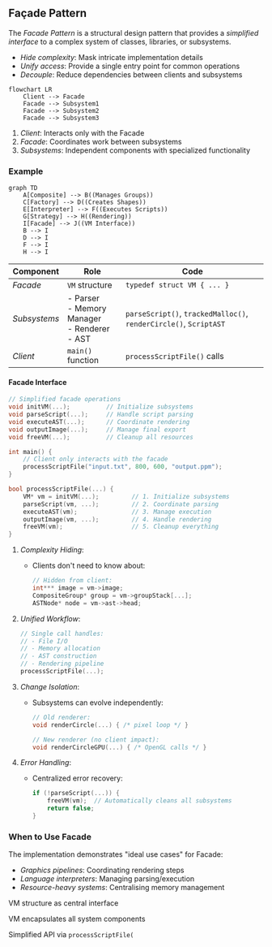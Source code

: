 
## Façade Pattern

The *Facade Pattern* is a structural design pattern that provides a *simplified interface* to a
complex system of classes, libraries, or subsystems.
- *Hide complexity*: Mask intricate implementation details
- *Unify access*: Provide a single entry point for common operations
- *Decouple*: Reduce dependencies between clients and subsystems

```mermaid
flowchart LR
    Client --> Facade
    Facade --> Subsystem1
    Facade --> Subsystem2
    Facade --> Subsystem3
```

1. *Client*: Interacts only with the Facade
2. *Facade*: Coordinates work between subsystems
3. *Subsystems*: Independent components with specialized functionality


### Example

```mermaid
graph TD
    A[Composite] --> B((Manages Groups))
    C[Factory] --> D((Creates Shapes))
    E[Interpreter] --> F((Executes Scripts))
    G[Strategy] --> H((Rendering))
    I[Facade] --> J((VM Interface))
    B --> I
    D --> I
    F --> I
    H --> I
```

| Component | Role | Code |
|---|---|---|
| *Facade* | `VM` structure | `typedef struct VM { ... }` |
| *Subsystems* | - Parser<br>- Memory Manager<br>- Renderer<br>- AST | `parseScript()`, `trackedMalloc()`, `renderCircle()`, `ScriptAST` |
| *Client* | `main()` function | `processScriptFile()` calls |


#### Facade Interface

```c
// Simplified facade operations
void initVM(...);          // Initialize subsystems
void parseScript(...);     // Handle script parsing
void executeAST(...);      // Coordinate rendering
void outputImage(...);     // Manage final export
void freeVM(...);          // Cleanup all resources
```


```c
int main() {
    // Client only interacts with the facade
    processScriptFile("input.txt", 800, 600, "output.ppm");
}
```

```c
bool processScriptFile(...) {
    VM* vm = initVM(...);         // 1. Initialize subsystems
    parseScript(vm, ...);         // 2. Coordinate parsing
    executeAST(vm);               // 3. Manage execution
    outputImage(vm, ...);         // 4. Handle rendering
    freeVM(vm);                   // 5. Cleanup everything
}
```


1. *Complexity Hiding*:
   - Clients don't need to know about:
     ```c
     // Hidden from client:
     int*** image = vm->image; 
     CompositeGroup* group = vm->groupStack[...];
     ASTNode* node = vm->ast->head;
     ```

2. *Unified Workflow*:
   ```c
   // Single call handles:
   // - File I/O
   // - Memory allocation
   // - AST construction
   // - Rendering pipeline
   processScriptFile(...);
   ```

3. *Change Isolation*:
   - Subsystems can evolve independently:
     ```c
     // Old renderer:
     void renderCircle(...) { /* pixel loop */ }
     
     // New renderer (no client impact):
     void renderCircleGPU(...) { /* OpenGL calls */ }
     ```

4. *Error Handling*:
   - Centralized error recovery:
     ```c
     if (!parseScript(...)) {
         freeVM(vm);  // Automatically cleans all subsystems
         return false;
     }
     ```


### When to Use Facade

The implementation demonstrates "ideal use cases" for Facade:
- *Graphics pipelines*: Coordinating rendering steps
- *Language interpreters*: Managing parsing/execution
- *Resource-heavy systems*: Centralising memory management




VM structure as central interface

VM encapsulates all system components

Simplified API via `processScriptFile(`
